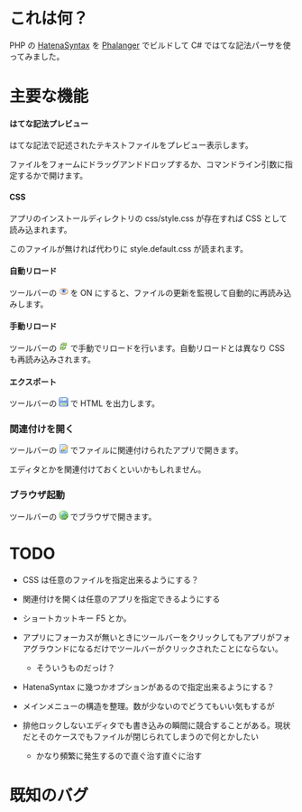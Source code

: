 これは何？
==============================

PHP の [HatenaSyntax](https://github.com/anatoo/HatenaSyntax) を [Phalanger](http://www.php-compiler.net/) でビルドして C# ではてな記法パーサを使ってみました。

主要な機能
==============================

#### はてな記法プレビュー
はてな記法で記述されたテキストファイルをプレビュー表示します。

ファイルをフォームにドラッグアンドドロップするか、コマンドライン引数に指定するかで開けます。

#### CSS
アプリのインストールディレクトリの css/style.css が存在すれば CSS として読み込まれます。

このファイルが無ければ代わりに style.default.css が読まれます。

#### 自動リロード
ツールバーの ![](HatenaView/res/icon/auto.png) を ON にすると、ファイルの更新を監視して自動的に再読み込みします。

#### 手動リロード
ツールバーの ![](HatenaView/res/icon/reload.gif) で手動でリロードを行います。自動リロードとは異なり CSS も再読み込みされます。

#### エクスポート
ツールバーの ![](HatenaView/res/icon/export.png) で HTML を出力します。

### 関連付けを開く
ツールバーの ![](HatenaView/res/icon/edit.png) でファイルに関連付けられたアプリで開きます。

エディタとかを関連付けておくといいかもしれません。

### ブラウザ起動
ツールバーの ![](HatenaView/res/icon/browser.png) でブラウザで開きます。


TODO
==============================

- CSS は任意のファイルを指定出来るようにする？

- 関連付けを開くは任意のアプリを指定できるようにする

- ショートカットキー F5 とか。

- アプリにフォーカスが無いときにツールバーをクリックしてもアプリがフォアグラウンドになるだけでツールバーがクリックされたことにならない。
	- そういうものだっけ？

- HatenaSyntax に幾つかオプションがあるので指定出来るようにする？

- メインメニューの構造を整理。数が少ないのでどうてもいい気もするが

- 排他ロックしないエディタでも書き込みの瞬間に競合することがある。現状だとそのケースでもファイルが閉じられてしまうので何とかしたい
	- かなり頻繁に発生するので直ぐ治す直ぐに治す


既知のバグ
==============================
